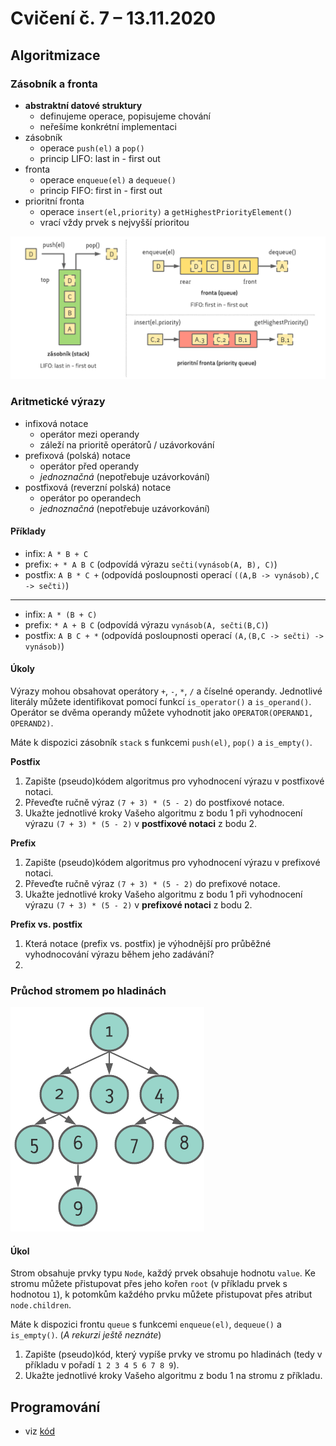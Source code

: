 # Cvičení č. 7 – 13.11.2020

## Algoritmizace

### Zásobník a fronta
- **abstraktní datové struktury**
  - definujeme operace, popisujeme chování
  - neřešíme konkrétní implementaci
- zásobník
  - operace `push(el)` a `pop()`
  - princip LIFO: last in - first out
- fronta
  - operace `enqueue(el)` a `dequeue()`
  - princip FIFO: first in - first out
- prioritní fronta
  - operace `insert(el,priority)` a `getHighestPriorityElement()`
  - vrací vždy prvek s nejvyšší prioritou
  
![stack-queue](stack-queue.png)


### Aritmetické výrazy
- infixová notace
  - operátor mezi operandy
  - záleží na prioritě operátorů / uzávorkování
- prefixová (polská) notace
  - operátor před operandy
  - *jednoznačná* (nepotřebuje uzávorkování)
- postfixová (reverzní polská) notace
  - operátor po operandech
  - *jednoznačná* (nepotřebuje uzávorkování)

#### Příklady
  - infix:  `A * B + C`
  - prefix:  `+ * A B C`  (odpovídá výrazu `sečti(vynásob(A, B), C)`)
  - postfix:  `A B * C +` (odpovídá posloupnosti operací `((A,B -> vynásob),C -> sečti)`)
---
  - infix:  `A * (B + C)`
  - prefix:  `* A + B C`  (odpovídá výrazu `vynásob(A, sečti(B,C)`)
  - postfix:  `A B C + *` (odpovídá posloupnosti operací `(A,(B,C -> sečti) -> vynásob)`)

#### Úkoly
Výrazy mohou obsahovat operátory `+`, `-`, `*`, `/` a číselné operandy. Jednotlivé literály můžete identifikovat pomocí funkcí `is_operator()` a `is_operand()`. Operátor se dvěma operandy můžete vyhodnotit jako `OPERATOR(OPERAND1, OPERAND2)`.

Máte k dispozici zásobník `stack` s funkcemi `push(el)`, `pop()` a `is_empty()`.

**Postfix**
1. Zapište (pseudo)kódem algoritmus pro vyhodnocení výrazu v postfixové notaci.
2. Převeďte ručně výraz `(7 + 3) * (5 - 2)` do postfixové notace.
3. Ukažte jednotlivé kroky Vašeho algoritmu z bodu 1 při vyhodnocení výrazu `(7 + 3) * (5 - 2)` v **postfixové notaci** z bodu 2.

**Prefix**
1. Zapište (pseudo)kódem algoritmus pro vyhodnocení výrazu v prefixové notaci.
2. Převeďte ručně výraz `(7 + 3) * (5 - 2)` do prefixové notace.
3. Ukažte jednotlivé kroky Vašeho algoritmu z bodu 1 při vyhodnocení výrazu `(7 + 3) * (5 - 2)` v **prefixové notaci** z bodu 2.

**Prefix vs. postfix**
1. Která notace (prefix vs. postfix) je výhodnější pro průběžné vyhodnocování výrazu během jeho zadávání?
2. 

### Průchod stromem po hladinách

![tree](tree.png)

#### Úkol

Strom obsahuje prvky typu `Node`, každý prvek obsahuje hodnotu `value`. Ke stromu můžete přistupovat přes jeho kořen `root` (v příkladu prvek s hodnotou `1`), k potomkům každého prvku můžete přistupovat přes atribut `node.children`.

Máte k dispozici frontu `queue` s funkcemi `enqueue(el)`, `dequeue()` a `is_empty()`. (*A rekurzi ještě neznáte*)

1. Zapište (pseudo)kód, který vypíše prvky ve stromu po hladinách (tedy v příkladu v pořadí `1 2 3 4 5 6 7 8 9`).
2. Ukažte jednotlivé kroky Vašeho algoritmu z bodu 1 na stromu z příkladu.

## Programování
- viz [kód](lab07.py)